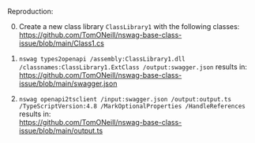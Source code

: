 Reproduction:

0. Create a new class library `ClassLibrary1` with the following classes:  
https://github.com/TomONeill/nswag-base-class-issue/blob/main/Class1.cs

1. `nswag types2openapi /assembly:ClassLibrary1.dll /classnames:ClassLibrary1.ExtClass /output:swagger.json`
results in:  
https://github.com/TomONeill/nswag-base-class-issue/blob/main/swagger.json

2. `nswag openapi2tsclient /input:swagger.json /output:output.ts /TypeScriptVersion:4.8 /MarkOptionalProperties /HandleReferences`
results in:  
https://github.com/TomONeill/nswag-base-class-issue/blob/main/output.ts
